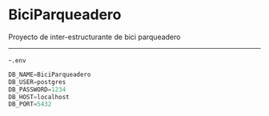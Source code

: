 # BiciParqueadero
Proyecto de inter-estructurante de bici parqueadero

---
-`.env`
```python
DB_NAME=BiciParqueadero
DB_USER=postgres
DB_PASSWORD=1234
DB_HOST=localhost
DB_PORT=5432
```



